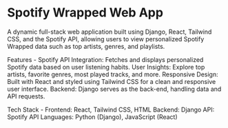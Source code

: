 # Spotify Wrapped Web App
A dynamic full-stack web application built using Django, React, Tailwind CSS, and the Spotify API, allowing users to view personalized Spotify Wrapped data such as top artists, genres, and playlists.

Features - 
Spotify API Integration: Fetches and displays personalized Spotify data based on user listening habits.
User Insights: Explore top artists, favorite genres, most played tracks, and more.
Responsive Design: Built with React and styled using Tailwind CSS for a clean and responsive user interface.
Backend: Django serves as the back-end, handling data and API requests.

Tech Stack - 
Frontend: React, Tailwind CSS, HTML
Backend: Django
API: Spotify API
Languages: Python (Django), JavaScript (React)
